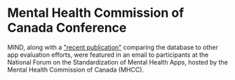 # Mental Health Commission of Canada Conference

MIND, along with a <a href="https://bmjopen.bmj.com/content/11/3/e047001.full" target="_blank">"recent publication"</a> comparing the database to other app evaluation efforts, were featured in an email to participants at the National Forum on the Standardization of Mental Health Apps, hosted by the Mental Health Commission of Canada (MHCC). 

